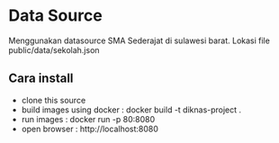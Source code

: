 # Data Source

Menggunakan datasource SMA Sederajat di sulawesi barat. Lokasi file public/data/sekolah.json

## Cara install

- clone this source
- build images using docker : docker build -t diknas-project .
- run images : docker run -p 80:8080
- open browser : http://localhost:8080